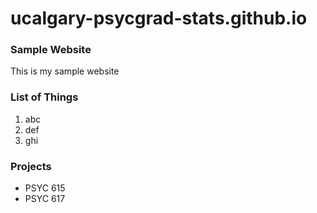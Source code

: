 # ucalgary-psycgrad-stats.github.io

### Sample Website
This is my sample website

### List of Things
1. abc
2. def
3. ghi

### Projects
- PSYC 615
- PSYC 617
